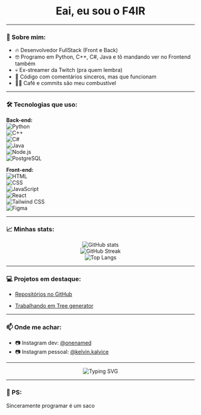 <h1 align="center">Eai, eu sou o F4IR</h1>

---

### 🚀 Sobre mim:

- 🔥 Desenvolvedor FullStack (Front e Back)
- 🤓 Programo em Python, C++, C#, Java e tô mandando ver no Frontend também
- 💀 Ex-streamer da Twitch (pra quem lembra)
- 🐍 Código com comentários sinceros, mas que funcionam
- 👨‍💻 Café e commits são meu combustível

---

### 🛠️ Tecnologias que uso:

**Back-end:**  
![Python](https://img.shields.io/badge/-Python-05122A?style=flat&logo=python)  
![C++](https://img.shields.io/badge/-C++-05122A?style=flat&logo=cplusplus)  
![C#](https://img.shields.io/badge/-C%23-05122A?style=flat&logo=csharp)  
![Java](https://img.shields.io/badge/-Java-05122A?style=flat&logo=java)  
![Node.js](https://img.shields.io/badge/-Node.js-05122A?style=flat&logo=node.js)  
![PostgreSQL](https://img.shields.io/badge/-PostgreSQL-05122A?style=flat&logo=postgresql)  

**Front-end:**  
![HTML](https://img.shields.io/badge/-HTML5-05122A?style=flat&logo=html5)  
![CSS](https://img.shields.io/badge/-CSS3-05122A?style=flat&logo=css3)  
![JavaScript](https://img.shields.io/badge/-JavaScript-05122A?style=flat&logo=javascript)  
![React](https://img.shields.io/badge/-React-05122A?style=flat&logo=react)  
![Tailwind CSS](https://img.shields.io/badge/-Tailwind-05122A?style=flat&logo=tailwindcss)  
![Figma](https://img.shields.io/badge/-Figma-05122A?style=flat&logo=figma)  

---

### 📈 Minhas stats:

<p align="center">
  <img src="https://github-readme-stats.vercel.app/api?username=F4IRCODE&show_icons=true&theme=tokyonight" alt="GitHub stats"/>
  <br/>
  <img src="https://github-readme-streak-stats.herokuapp.com/?user=F4IRCODE&theme=tokyonight" alt="GitHub Streak"/>
  <br/>
  <img src="https://github-readme-stats.vercel.app/api/top-langs/?username=F4IRCODE&layout=compact&theme=tokyonight" alt="Top Langs"/>
</p>

---

### 💻 Projetos em destaque:

- [Repositórios no GitHub](https://github.com/F4IRCODE)

- [Trabalhando em Tree generator](https://github.com/F4IRCODE/tree)

---

### 📫 Onde me achar:

- 📷 Instagram dev: [@onenamed](https://instagram.com/onenamed)  
- 📷 Instagram pessoal: [@kelvin.kalvice](https://instagram.com/kelvin.kalvice)  

---

<p align="center">
  <img src="https://readme-typing-svg.demolab.com?font=Fira+Code&size=22&pause=1000&color=F70000&width=435&lines=FullStack;Código+Com+Estilo;Commitando+Com+Raiva" alt="Typing SVG" />
</p>

---

### 🤡 PS:  
Sinceramente programar é um saco
